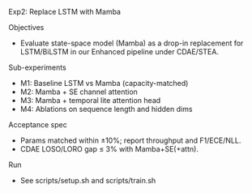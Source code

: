 Exp2: Replace LSTM with Mamba

Objectives
- Evaluate state-space model (Mamba) as a drop-in replacement for LSTM/BiLSTM in our Enhanced pipeline under CDAE/STEA.

Sub-experiments
- M1: Baseline LSTM vs Mamba (capacity-matched)
- M2: Mamba + SE channel attention
- M3: Mamba + temporal lite attention head
- M4: Ablations on sequence length and hidden dims

Acceptance spec
- Params matched within ±10%; report throughput and F1/ECE/NLL.
- CDAE LOSO/LORO gap ≤ 3% with Mamba+SE(+attn).

Run
- See scripts/setup.sh and scripts/train.sh

